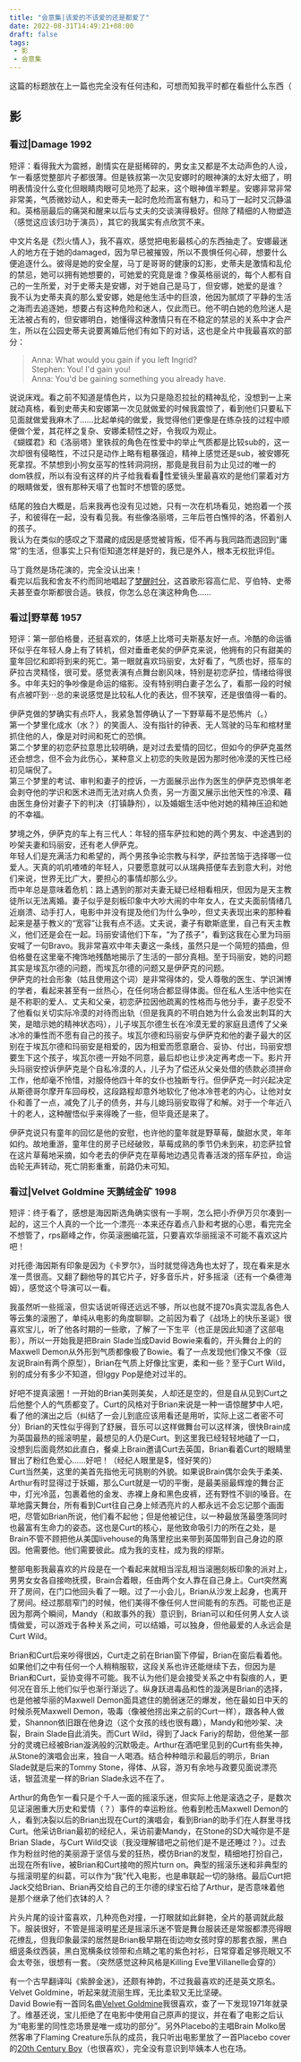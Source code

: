 ```yaml
---
title: "会意集|该爱的不该爱的还是都爱了"
date: 2022-08-31T14:49:21+08:00
draft: false
tags: 
 - 影
 - 会意集
---
```

这篇的标题放在上一篇也完全没有任何违和，可想而知我平时都在看些什么东西（

## 影
### 看过|Damage 1992
短评：看得我大为震撼，剧情实在是挺稀碎的，男女主又都是不太动声色的人设，乍一看感觉整部片子都很薄。但是铁叔第一次见安娜时的眼神演的太好太细了，明明表情没什么变化但眼睛肉眼可见地亮了起来，这个眼神值半颗星。安娜非常非常非常美，气质微妙动人，和史蒂夫一起时危险而富有魅力，和马丁一起时又沉静温和。英格丽最后的痛哭和醒来以后与丈夫的交谈演得极好。但除了精细的人物塑造（感觉这应该归功于演员），其它的我属实有点欣赏不来。

中文片名是《烈火情人》，我不喜欢，感觉把电影最核心的东西抽走了。安娜最迷人的地方在于她的damaged，因为早已被摧毁，所以不畏惧任何心碎，想要什么便追逐什么。彼得是她的安全屋，马丁是哥哥的健康的幻影，史蒂夫是激情和乱伦的禁忌，她可以拥有她想要的，可她爱的究竟是谁？像英格丽说的，每个人都有自己的一生所爱，对于史蒂夫是安娜，对于她自己是马丁，但安娜，她爱的是谁？  
我不认为史蒂夫真的那么爱安娜，她是他生活中的巨浪，他因为腻烦了平静的生活之海而去追逐她，想要占有这种危险和迷人，仅此而已。他不明白她的危险迷人是无法被占有的，但安娜明白，她懂得这种激情只有在不稳定的禁忌的关系中才会产生，所以在公园史蒂夫说要离婚后他们有如下的对话，这也是全片中我最喜欢的部分：
>Anna: What would you gain if you left Ingrid?  
>Stephen: You! I'd gain you!  
>Anna: You'd be gaining something you already have.  

说说床戏。看之前不知道是情色片，以为只是隐忍拉扯的精神乱伦，没想到一上来就动真格，看到史蒂夫和安娜第一次见就做爱的时候我震惊了，看到他们只要私下见面就做爱我麻木了……比起单纯的做爱，我觉得他们更像是在练杂技的过程中顺便做个爱，其花样之复杂、安娜柔韧性之好，令我叹为观止。  
《蝴蝶君》和《洛丽塔》里铁叔的角色在性爱中的举止气质都是比较sub的，这一次却很有侵略性，不过只是动作上略有粗暴强迫，精神上感觉还是sub，被安娜死死拿捏。不禁想到小狗女巫写的性转洞洞拐，那竟是我目前为止见过的唯一的dom铁叔，所以有没有这样的片子给我看看🥺性爱镜头里最喜欢的是他们蒙着对方的眼睛做爱，很有那种天塌了也暂时不想管的感觉。

结尾的独白大概是，后来我再也没有见过她，只有一次在机场看见，她抱着一个孩子，和彼得在一起，没有看见我。有些像洛丽塔，三年后苍白憔悴的洛，怀着别人的孩子。  
我认为在类似的感叹之下潜藏的成因是感觉被背叛，佢不再与我同路而退回到“庸常”的生活，但事实上只有佢知道怎样是好的，我已是外人，根本无权批评佢。

马丁竟然是场花演的，完全没认出来！  
看完以后我和舍友不约而同地唱起了[梦醒时分](https://open.spotify.com/track/31tZJyXMJaWBYStW7QmE5t?si=cf71d67fc40e437d)，这首歌形容高仁尼、亨伯特、史蒂夫甚至查尔斯都很合适。铁叔，你怎么总在演这种角色……
### 看过|野草莓 1957
短评：第一部伯格曼，还挺喜欢的，体感上比塔可夫斯基友好一点。冷酷的命运循环似乎在年轻人身上有了转机，但对垂垂老矣的伊萨克来说，他拥有的只有甜美的童年回忆和即将到来的死亡。第一眼就喜欢玛丽安，太好看了，气质也好，搭车的萨拉古灵精怪，很可爱。感觉表演有点舞台剧风味，特别是初恋萨拉，情绪给得很多。中年夫妇的争吵像是命运的缩影。没有特别明白妻子怎么了，看那一段的时候有点被吓到⋯总的来说感觉是比较私人化的表达，但不狭窄，还是很值得一看的。

伊萨克做的梦确实有点吓人，我紧急暂停确认了一下野草莓不是恐怖片（。）  
第一个梦里化成水（水？）的笑面人、没有指针的钟表、无人驾驶的马车和棺材里抓住他的人，像是对时间和死亡的恐惧。  
第二个梦里的初恋萨拉意思比较明确，是对过去爱情的回忆，但如今的伊萨克虽然还会想念，但不会为此伤心，某种意义上初恋的失败是因为那时他冷漠的天性已经初见端倪了。  
第三个梦里的考试、审判和妻子的控诉，一方面展示出作为医生的伊萨克恐惧年老会剥夺他的学识和医术进而无法对病人负责，另一方面又展示出他天性的冷漠、藉由医生身份对妻子下的判决（打镇静剂），以及婚姻生活中他对她的精神压迫和她的不幸福。

梦境之外，伊萨克的车上有三代人：年轻的搭车萨拉和她的两个男友、中途遇到的吵架夫妻和玛丽安，还有老人伊萨克。  
年轻人们是充满活力和希望的，两个男孩争论宗教与科学，萨拉苦恼于选择哪一位爱人。天真的叽叽喳喳的年轻人，只要愿意就可以从瑞典搭便车去到意大利，对他们来说，世界无比广大，要担心的事情却那么少。  
而中年总是意味着危机：路上遇到的那对夫妻无疑已经相看相厌，但因为是天主教徒所以无法离婚。妻子似乎是刻板印象中大吵大闹的中年女人，在丈夫面前情绪几近崩溃、动手打人，电影中并没有提及他们为什么争吵，但丈夫表现出来的那种看起来是基于教义的“宽容”让我有点不适。丈夫说，妻子有歇斯底里，自己有天主教义，他们还是会在一起。玛丽安请他们下车，“为了孩子”，看到这我在心里为玛丽安喊了一句Bravo。我非常喜欢中年夫妻这一条线，虽然只是一个简短的插曲，但伯格曼在这里毫不掩饰地残酷地揭示了生活的一部分真相。至于玛丽安，她的问题其实是埃瓦尔德的问题，而埃瓦尔德的问题又是伊萨克的问题。  
伊萨克的社会形象（姑且使用这个词）是非常得体的，受人尊敬的医生、学识渊博的学者，看起来甚至有一丝热心，在任何场合都显得体面。但在私人生活中他实在是不称职的爱人、丈夫和父亲，初恋萨拉因他疏离的性格而与他分手，妻子忍受不了他看似关切实际冷漠的对待而出轨（但是我真的不明白她为什么会发出刺耳的大笑，是暗示她的精神状态吗），儿子埃瓦尔德生长在冷漠无爱的家庭且遗传了父亲冰冷的秉性而不愿有自己的孩子。埃瓦尔德和玛丽安与伊萨克和他的妻子最大的区别在于埃瓦尔德和玛丽安是相爱的，因为相爱而愿意磨合、妥协、付出，玛丽安想要生下这个孩子，埃瓦尔德一开始不同意，最后却也让步决定再考虑一下。影片开头玛丽安控诉伊萨克是个自私冷漠的人，儿子为了偿还从父亲处借的债款必须拼命工作，他却毫不怜惜，对服侍他四十年的女仆也独断专行。但伊萨克一时兴起决定从斯德哥尔摩开车回母校，这段路程却意外地软化了他冰冷苍老的内心，让他对女仆和善了一点，减免了儿子的债务，并与儿媳玛丽安取得了和解。对于一个年近八十的老人，这种醒悟似乎来得晚了一些，但毕竟还是来了。

伊萨克说只有童年的回忆是他的安慰，也许他的童年就是野草莓，酸甜水灵，年年如约。故地重游，童年住的房子已经破败，草莓成熟的季节仍未到来，初恋萨拉曾在这片草莓地采摘，如今老去的伊萨克在草莓地边遇见青春活泼的搭车萨拉，命运齿轮无声转动，死亡阴影重重，前路仍未可知。
### 看过|Velvet Goldmine 天鹅绒金矿 1998
短评：终于看了，感想是海因斯选角确实很有一手啊，怎么把小乔伊万贝尔凑到一起的，这三个人真的一个比一个漂亮⋯本来还存着点八卦和考据的心思，看完完全不想管了，rps巅峰之作，你英滚圈编花篮，只要喜欢华丽摇滚不可能不喜欢这片吧！

对托德·海因斯有印象是因为《卡罗尔》，当时就觉得选角也太好了，现在看来是水准一贯很高。又翻了翻他导的其它片子，好多音乐片，好多摇滚（还有一个桑德海姆），感觉这个导演可以一看。

我虽然听一些摇滚，但实话说听得还远远不够，所以也就不提70s真实混乱各色人等云集的滚圈了，单纯从电影的角度聊聊。之前因为看了《战场上的快乐圣诞》很喜欢宝儿，听了他各时期的一些歌，了解了一下生平（也正是因此知道了这部电影），所以一开始我是把Brain Slade当成David Bowie来看的，开头舞台上的的Maxwell Demon从外形到气质都像极了Bowie。看了一点发现他们像又不像（豆友说Brain有两个原型），Brian在气质上好像比宝更，柔和一些？至于Curt Wild，别的成分有多少不知道，但Iggy Pop是绝对过半的。

好吧不提真滚圈！一开始的Brian美则美矣，人却还是空的，但是自从见到Curt之后他整个人的气质都变了。Curt的风格对于Brian来说是一种一语惊醒梦中人吧，看了他的演出之后（纠结了一会儿到底应该用看还是用听，实际上这二者密不可分）Brian的天性似乎得到了舒展，音乐可以这样做舞台可以这样演，很快Brain成为英国最热的摇滚明星，最想见的人仍是Curt。到这里我已经轻轻地磕了一口，没想到后面竟然如此直白，餐桌上Brain邀请Curt去英国，Brian看着Curt的眼睛里冒出了粉红色爱心……好吧！（经纪人眼里是$，怪好笑的）  
Curt当然美，这里的美首先指他无可挑剔的外貌。如果说Brain偶尔会失于柔美、Arthur有时显得过于妖媚，那么Curt就是一切的平衡，是最美丽最辉煌的舞台正中，灯光冷蓝，包裹着他的金发、赤裸上身和黑色皮裤，还有野性不驯的嗓音。在草地露天舞台，所有看到Curt往自己身上倾洒亮片的人都永远不会忘记那个画面吧，尽管如Brian所说，他们看不起他；但是他被记住，以一种最放荡最堕落同时也最富有生命力的姿态。这也是Curt的核心，是他致命吸引力的所在之处，是Brain不管不顾把他从美国livehouse的角落里挖出来带到英国带到自己身边的原因。他需要他。他们需要彼此。成为我的支柱，成为我的缪斯。

整部电影我最喜欢的片段是在一个看起来就相当淫乱相当滚圈刻板印象的派对上，男男女女各自接吻抚摸，Brain合着眼，任由两个女人靠在自己身上。Curt突然离开了房间，在门口他回头看了一眼。过了一小会儿，Brian从沙发上起身，也离开了房间。经过那扇窄门的时候，他们美得不像任何人世间能有的东西。可能也正是因为那两个瞬间，Mandy（和故事外的我）意识到，Brian可以和任何男人女人谈情做爱，可以游戏于各种关系之间，可以结婚，可以独身，但他最爱的人永远会是Curt Wild。

Brian和Curt后来吵得很凶，Curt走之前在Brian窗下停留，Brian在窗后看着他。如果他们之中有任何一个人稍稍服软，这段关系也许还能继续下去，但因为是Brian和Curt，妥协变得不可能。我不认为他们是会接受关系之中有裂痕的人，更何况在音乐上他们似乎也渐行渐远了。纵身跃进毒品和性的漩涡是Brian的选择，也是他被华丽的Maxwell Demon面具遮住的脆弱迷茫的爆发，他在最如日中天的时候杀死Maxwell Demon，吸毒（像被他捞出来之前的Curt一样），跟各种人做爱，Shannon依旧跟在他身边（这个女孩的线也很有趣），Mandy和他吵架、决裂，Brain Slade自此消失。而Curt Wild，得到了Jack Fariy的帮助，但他某一部分的灵魂已经被Brian漩涡般的沉默吸走。Arthur在酒吧里见到的Curt有些失神，从Stone的演唱会出来，独自一人喝酒。结合种种暗示和最后的明示，Brian Slade就是后来的Tommy Stone，得体、从容，游刃有余地与政要见面说漂亮话，银蓝流星一样的Brian Slade永远不在了。

Arthur的角色乍一看只是个千人一面的摇滚乐迷，但实际上他是滚选之子，是数次见证滚圈重大历史和爱情（？）事件的幸运粉丝。他看到枪击Maxwell Demon的人，看到决裂以后的Brian出现在Curt的演唱会，看到Brian的助手们在人群里寻找Curt。他采访Brian最初的经纪人，采访前妻Mandy，在Stone的SD大喊你是不是Brian Slade，与Curt Wild交谈（我没理解错吧之前他们是不是还睡过？）。过去作为粉丝时他的美丽源于坚信与爱的狂热，模仿Brian的发型，精细地打扮自己，出现在所有live，被Brian和Curt接吻的照片turn on。典型的摇滚乐迷和非典型的与摇滚明星的纠葛，可以作为“我”代入电影，也是串联起一切的脉络。最后Curt把Jack交给Brian、Brian再交给自己的王尔德的绿宝石给了Arthur，是否意味着他是那个继承了他们衣钵的人？

片头片尾的设计蛮喜欢，几种亮色对撞，一打眼就如此鲜艳，全片的基调就此敲下。服装很好，不管是摇滚明星还是摇滚乐迷不管是舞台服装还是常服都漂亮得眼花缭乱，但我印象最深的居然是Brian极早期在街边吻女孩时穿的那套衣服，黑白细竖条纹西装，黑白宽横条纹领带和点睛之笔的紫色衬衫，日常穿着足够亮眼又不会太夸张，很想有一套。（突然感觉这种风格是Killing Eve里Villanelle会穿的）

有一个古早翻译叫《紫醉金迷》，还颇有神韵，不过我最喜欢的还是英文原名。Velvet Goldmine，听起来就流丽生辉，无比柔软又无比坚硬。  
David Bowie有一首同名曲[Velvet Goldmine](https://open.spotify.com/track/6GCNEAIZVH4lKQD30lfQ6f)我很喜欢，查了一下发现1971年就录了。维基还说，宝儿拒绝了在电影中使用自己原声的提议，并在看了电影之后认为“电影里的同性恋场景是唯一成功的部分”。另外Placebo的主唱Brain Molko居然客串了Flaming  Creature乐队的成员，我只听出电影里放了一首Placebo cover的[20th Century Boy](https://open.spotify.com/track/2fEEWFSczDEkevfOr5VeTB)（也很喜欢），完全没有意识到毕姨本人也在场。